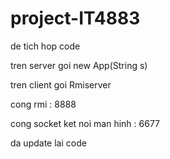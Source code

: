 ﻿# project-IT4883
de tich hop code

tren server goi new App(String s)  

tren client goi Rmiserver

cong rmi : 8888

cong socket ket noi man hinh : 6677 

da update lai code
 

